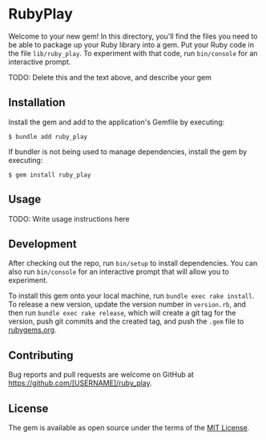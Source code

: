 # RubyPlay

Welcome to your new gem! In this directory, you'll find the files you need to be able to package up your Ruby library into a gem. Put your Ruby code in the file `lib/ruby_play`. To experiment with that code, run `bin/console` for an interactive prompt.

TODO: Delete this and the text above, and describe your gem

## Installation

Install the gem and add to the application's Gemfile by executing:

    $ bundle add ruby_play

If bundler is not being used to manage dependencies, install the gem by executing:

    $ gem install ruby_play

## Usage

TODO: Write usage instructions here

## Development

After checking out the repo, run `bin/setup` to install dependencies. You can also run `bin/console` for an interactive prompt that will allow you to experiment.

To install this gem onto your local machine, run `bundle exec rake install`. To release a new version, update the version number in `version.rb`, and then run `bundle exec rake release`, which will create a git tag for the version, push git commits and the created tag, and push the `.gem` file to [rubygems.org](https://rubygems.org).

## Contributing

Bug reports and pull requests are welcome on GitHub at https://github.com/[USERNAME]/ruby_play.

## License

The gem is available as open source under the terms of the [MIT License](https://opensource.org/licenses/MIT).
